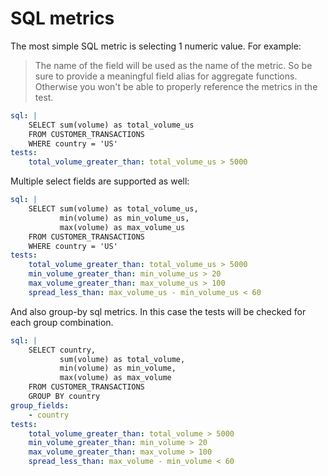 # SQL metrics

The most simple SQL metric is selecting 1 numeric value.
For example:

> The name of the field will be used as the name of the metric.  So be sure to 
> provide a meaningful field alias for aggregate functions.  Otherwise you won't 
> be able to properly reference the metrics in the test.

```yaml
sql: |
    SELECT sum(volume) as total_volume_us
    FROM CUSTOMER_TRANSACTIONS
    WHERE country = 'US'
tests:
    total_volume_greater_than: total_volume_us > 5000
```

Multiple select fields are supported as well:  

```yaml
sql: |
    SELECT sum(volume) as total_volume_us,
           min(volume) as min_volume_us,
           max(volume) as max_volume_us
    FROM CUSTOMER_TRANSACTIONS
    WHERE country = 'US'
tests:
    total_volume_greater_than: total_volume_us > 5000
    min_volume_greater_than: min_volume_us > 20
    max_volume_greater_than: max_volume_us > 100
    spread_less_than: max_volume_us - min_volume_us < 60 
```

And also group-by sql metrics.  In this case the tests will be checked for 
each group combination.
 
```yaml
sql: |
    SELECT country, 
           sum(volume) as total_volume,
           min(volume) as min_volume,
           max(volume) as max_volume
    FROM CUSTOMER_TRANSACTIONS
    GROUP BY country
group_fields: 
    - country
tests:
    total_volume_greater_than: total_volume > 5000
    min_volume_greater_than: min_volume > 20
    max_volume_greater_than: max_volume > 100
    spread_less_than: max_volume - min_volume < 60 
```
